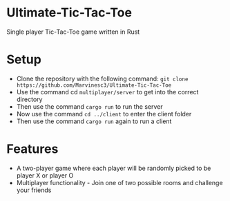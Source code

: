 # Ultimate-Tic-Tac-Toe
Single player Tic-Tac-Toe game written in Rust 

# Setup
- Clone the repository with the following command: `git clone https://github.com/Marvinesc3/Ultimate-Tic-Tac-Toe `
- Use the command cd `multiplayer/server` to get into the correct directory 
- Then use the command `cargo run` to run the server
- Now use the command `cd ../client` to enter the client folder
- Then use the command `cargo run` again to run a client

# Features 
- A two-player game where each player will be randomly picked to be player X or player O 
- Multiplayer functionality 
      - Join one of two possible rooms and challenge your friends

